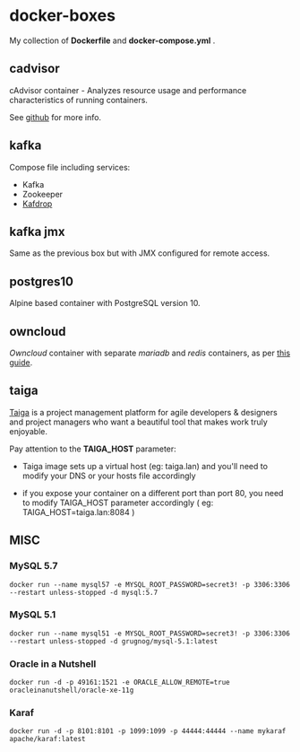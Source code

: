 # docker-boxes

My collection of **Dockerfile** and **docker-compose.yml** .

## cadvisor

cAdvisor container - Analyzes resource usage and performance characteristics of running containers.

See [github](https://github.com/google/cadvisor) for more info.

## kafka

Compose file including services:

* Kafka
* Zookeeper
* [Kafdrop](https://github.com/obsidiandynamics/kafdrop)

## kafka jmx

Same as the previous box but with JMX configured for remote access.

## postgres10

Alpine based container with PostgreSQL version 10.

## owncloud

*Owncloud* container with separate *mariadb* and *redis* containers, as per [this guide](https://doc.owncloud.com/server/admin_manual/installation/docker/).



## taiga

[Taiga](https://taiga.io/) is a project management platform for agile developers & designers and project managers who want a beautiful tool that makes work truly enjoyable.

Pay attention to the **TAIGA_HOST** parameter:

- Taiga image sets up a virtual host (eg: taiga.lan) and you'll need to modify your DNS or your hosts file accordingly

- if you expose your container on a different port than port 80, you need to modify TAIGA_HOST parameter accordingly ( eg: TAIGA_HOST=taiga.lan:8084 )


## MISC

### MySQL 5.7

`docker run --name mysql57 -e MYSQL_ROOT_PASSWORD=secret3! -p 3306:3306 --restart unless-stopped -d mysql:5.7`

### MySQL 5.1

`docker run --name mysql51 -e MYSQL_ROOT_PASSWORD=secret3! -p 3306:3306 --restart unless-stopped -d grugnog/mysql-5.1:latest`

### Oracle in a Nutshell

`docker run -d -p 49161:1521 -e ORACLE_ALLOW_REMOTE=true oracleinanutshell/oracle-xe-11g`

### Karaf

`docker run -d -p 8101:8101 -p 1099:1099 -p 44444:44444 --name mykaraf apache/karaf:latest`